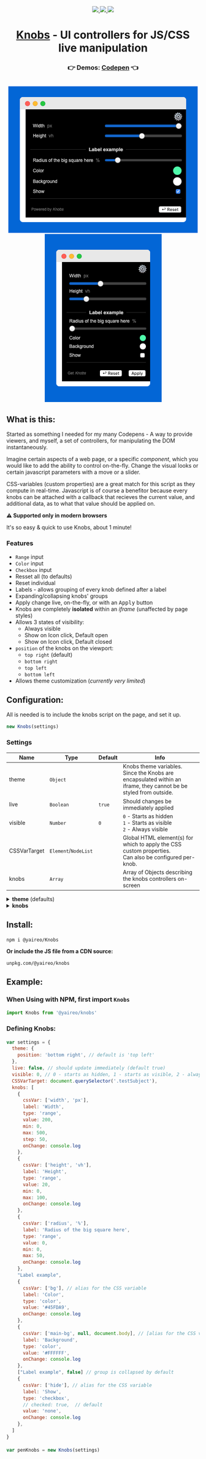 <p align="center">
  <a href='https://www.npmjs.com/package/@yaireo/knobs'>
      <img src="https://img.shields.io/npm/v/@yaireo/knobs.svg" />
  </a>
  <a href='https://simple.wikipedia.org/wiki/MIT_License'>
      <img src="https://img.shields.io/badge/license-MIT-lightgrey" />
  </a>
  <img src="https://img.shields.io/bundlephobia/minzip/@yaireo/knobs" />
</p>

<h1 align="center">
  <a href='https://codepen.io/vsync/pen/KKMwyRO'>Knobs</a> - UI controllers for JS/CSS live manipulation
</h1>

<h3 align="center">
  👉 Demos: <a href='https://codepen.io/vsync/pen/KKMwyRO' target='_blank'>Codepen</a> 👈
</h3>

<p align="center">
<br>
  <a href='https://codepen.io/vsync/pen/KKMwyRO'>
      <img src="./horizontal.png?sanitize=true" alt="Knobs - Horizontal"/>
      <img src="./compact.png?sanitize=true" alt="Knobs - Compact"/>
  </a>
<br>
<p>

## What is this:

Started as something I needed for my many Codepens - A way to provide viewers, and myself, a set
of controllers, for manipulating the DOM instantaneously.

Imagine certain aspects of a web page, or a specific *component*, which you would like to add the ability
to control on-the-fly. Change the visual looks or certain javascript parameters with a move or a slider.

CSS-variables (custom properties) are a great match for this script as they compute in real-time. Javascript is of course a benefitor because every knobs can be attached with a callback that recieves the current value, and additional data, as to what that value should be applied on.

**⚠️ Supported only in modern browsers**

It's so easy & quick to use Knobs, about 1 minute!

### Features

* `Range` input
* `Color` input
* `Checkbox` input
* Resset all (to defaults)
* Reset individual
* Labels - allows grouping of every knob defined after a label
* Expanding/collapsing knobs' groups
* Apply change live, on-the-fly, or with an <kbd>Apply</kbd> button
* Knobs are completely **isolated** within an *iframe* (unaffected by page styles)
* Allows 3 states of visibility:
  * Always visible
  * Show on Icon click, Default open
  * Show on Icon click, Default closed
* `position` of the knobs on the viewport:
  * `top right` (default)
  * `bottom right`
  * `top left`
  * `bottom left`
* Allows theme customization (*currently very limited*)

## Configuration:

All is needed is to include the knobs script on the page, and set it up.

```js
new Knobs(settings)
```


### Settings

| Name         | Type                  | Default                                                                                                                                                                                                                                                                                       | Info                                                                                                               |
|--------------|-----------------------|---------|--------------------------------------------------------------------------------------------------------------------|
| theme        | `Object`              |         | Knobs theme variables.  Since the Knobs are encapsulated within an iframe,  they cannot be be styled from outside. |
| live         | `Boolean`             | `true`  | Should changes be immediately applied                                                                              |
| visible      | `Number`              | `0`     | `0` - Starts as hidden<br> `1` - Starts as visible<br> `2` - Always visible                                        |
| CSSVarTarget | `Element`/`NodeList ` |         | Global HTML element(s) for which to apply the CSS custom properties.<br> Can also be configured per-knob.             |
| knobs        | `Array`               |         | Array of Objects describing the knobs controllers on-screen

<details>
  <summary><strong>theme</strong> (defaults)</summary>

```js
{
  styles      : ``,                // optioanlly add any CSS and it will be injected into the iframe
  flow        : 'horizontal',      // use 'compact' to keep things tight
  position    : 'top right',
  primaryColor: '#0366D6',         // mainly for links / range sliders
  backgroud   : "rgba(0,0,0,1)",
  textColor   : "#CCC",
  border      : 'none'
}
```
</details>

<details>
  <summary><strong>knobs</strong></summary>

An array of Objects, where the properties describe a *knob*.

It is ***possible*** to define/change the `knobs` Array **after** instance initialization, like so:

```js
var myKnobs = new Knobs({ CSSVarTarget:document.body }) // only if working with CSS variables

myKnobs.knobs = [{...}, ...] // see example further down
myKnobs.render()
```

All defined *knob* properties, beside a special few, are attributes that
are applied on the HTML *input* element that controls the knob, so it is up
to the developer who set up the knobs to use the appropriate attributes, for
each type of of the supported knobs (`range`, `color`, `checkbox`).

The special other properties are:

**`onChange`**

Callback which fires on every `input` event

**`cssVar`**

Optional. An array of 3 items:
1. (`String`) - CSS variable name
2. (`String`) - Units (*optional* - Ex. `%` or `px`)
3. (`HTML NODE`) - Reference to an HTML node to apply the knob's CSS variable on (*optional*)

**`label`**

A text which is displayed alongside the knob

**`value`**

Acts as the initial value of the knob, except if the knob is a `checkbox`, in which case,
if the knob also has `cssVar` property set, then check the checkbox is checked, that CSS variable
`value` will be the `value` property of the knob, Ex.

```js
{
  cssVar: ['hide'], // CSS variable name "--hide"
  label: 'Show',
  type: 'checkbox',
  // checked: true,  // not checked by default
  value: 'none', // if checked: --hide: none;
}
```

Then in your CSS you can write the below, so when `--hide` is not defined,
`block` is used as the `display` property value.

```css
display: var(--hide, block);
```
</details>


## Install:

```
npm i @yaireo/Knobs
```

**Or include the JS file from a CDN source:**

    unpkg.com/@yaireo/knobs


## Example:

### When Using with NPM, first import `Knobs`
```js
import Knobs from '@yaireo/knobs'
```

### Defining Knobs:

```js
var settings = {
  theme: {
    position: 'bottom right', // default is 'top left'
  },
  live: false, // should update immediately (default true)
  visible: 0, // 0 - starts as hidden, 1 - starts as visible, 2 - always visible
  CSSVarTarget: document.querySelector('.testSubject'),
  knobs: [
    {
      cssVar: ['width', 'px'],
      label: 'Width',
      type: 'range',
      value: 200,
      min: 0,
      max: 500,
      step: 50,
      onChange: console.log
    },
    {
      cssVar: ['height', 'vh'],
      label: 'Height',
      type: 'range',
      value: 20,
      min: 0,
      max: 100,
      onChange: console.log
    },
    {
      cssVar: ['radius', '%'],
      label: 'Radius of the big square here',
      type: 'range',
      value: 0,
      min: 0,
      max: 50,
      onChange: console.log
    },
    "Label example",
    {
      cssVar: ['bg'], // alias for the CSS variable
      label: 'Color',
      type: 'color',
      value: '#45FDA9',
      onChange: console.log
    },
    {
      cssVar: ['main-bg', null, document.body], // [alias for the CSS variable, units, applies on element]
      label: 'Background',
      type: 'color',
      value: '#FFFFFF',
      onChange: console.log
    },
    ["Label example", false] // group is collapsed by default
    {
      cssVar: ['hide'], // alias for the CSS variable
      label: 'Show',
      type: 'checkbox',
      // checked: true,  // default
      value: 'none',
      onChange: console.log
    },
  ]
}

var penKnobs = new Knobs(settings)
```
